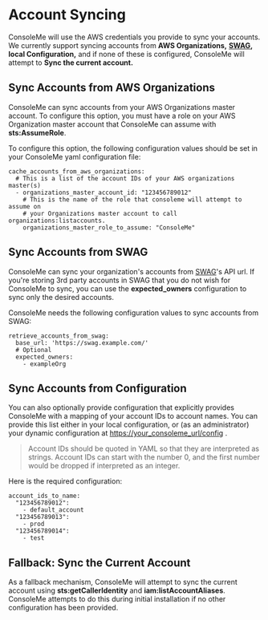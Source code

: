 # Account Syncing

ConsoleMe will use the AWS credentials you provide to sync your accounts. We currently support syncing accounts from **AWS Organizations,** [**SWAG**](https://github.com/Netflix-Skunkworks/swag-api)**, local Configuration,** and if none of these is configured, ConsoleMe will attempt to **Sync the current account.**

## **Sync Accounts from AWS Organizations**

ConsoleMe can sync accounts from your AWS Organizations master account. To configure this option, you must have a role on your AWS Organization master account that ConsoleMe can assume with **sts:AssumeRole**.

To configure this option, the following configuration values should be set in your ConsoleMe yaml configuration file:

```text
cache_accounts_from_aws_organizations:
  # This is a list of the account IDs of your AWS organizations master(s)
  - organizations_master_account_id: "123456789012"
    # This is the name of the role that consoleme will attempt to assume on
    # your Organizations master account to call organizations:listaccounts.
    organizations_master_role_to_assume: "ConsoleMe"
```

## **Sync Accounts from** SWAG

ConsoleMe can sync your organization's accounts from [SWAG](https://github.com/Netflix-Skunkworks/swag-api)'s API url. If you're storing 3rd party accounts in SWAG that you do not wish for ConsoleMe to sync, you can use the **expected\_owners** configuration to sync only the desired accounts.

ConsoleMe needs the following configuration values to sync accounts from SWAG:

```text
retrieve_accounts_from_swag:
  base_url: 'https://swag.example.com/'
  # Optional
  expected_owners:
    - exampleOrg
```

## **Sync Accounts from** Configuration

You can also optionally provide configuration that explicitly provides ConsoleMe with a mapping of your account IDs to account names. You can provide this list either in your local configuration, or \(as an administrator\) your dynamic configuration at [https://your\_consoleme\_url/config](https://your_consoleme_url/config) .

> Account IDs should be quoted in YAML so that they are interpreted as strings. Account IDs can start with the number 0, and the first number would be dropped if interpreted as an integer.

Here is the required configuration:

```text
account_ids_to_name:
  "123456789012":
    - default_account
  "123456789013":
    - prod
  "123456789014":
    - test
```

## **Fallback: Sync the** Current Account

As a fallback mechanism, ConsoleMe will attempt to sync the current account using **sts:getCallerIdentity** and **iam:listAccountAliases**. ConsoleMe attempts to do this during initial installation if no other configuration has been provided.

